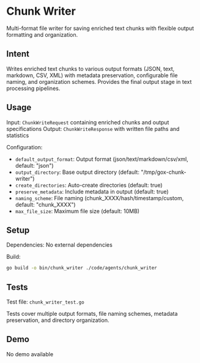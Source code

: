 # Chunk Writer

Multi-format file writer for saving enriched text chunks with flexible output formatting and organization.

## Intent

Writes enriched text chunks to various output formats (JSON, text, markdown, CSV, XML) with metadata preservation, configurable file naming, and organization schemes. Provides the final output stage in text processing pipelines.

## Usage

Input: `ChunkWriteRequest` containing enriched chunks and output specifications
Output: `ChunkWriteResponse` with written file paths and statistics

Configuration:
- `default_output_format`: Output format (json/text/markdown/csv/xml, default: "json")
- `output_directory`: Base output directory (default: "/tmp/gox-chunk-writer")
- `create_directories`: Auto-create directories (default: true)
- `preserve_metadata`: Include metadata in output (default: true)
- `naming_scheme`: File naming (chunk_XXXX/hash/timestamp/custom, default: "chunk_XXXX")
- `max_file_size`: Maximum file size (default: 10MB)

## Setup

Dependencies: No external dependencies

Build:
```bash
go build -o bin/chunk_writer ./code/agents/chunk_writer
```

## Tests

Test file: `chunk_writer_test.go`

Tests cover multiple output formats, file naming schemes, metadata preservation, and directory organization.

## Demo

No demo available
